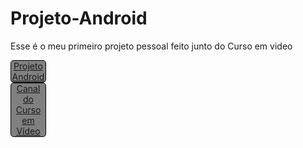 # Projeto-Android
 Esse é o meu primeiro projeto pessoal feito junto do Curso em video
<style>
div{
    background-color: gray;
    border: 1px solid black;
    border-radius: 5px;
    width: 55px;
    text-align: center;
}
</style>

 <a href="pagina 2.0/index.html"><div>Projeto Android</div></a>
 <a href="https://www.youtube.com/c/CursoemV%C3%ADdeo/videos" rel="external" target="_blank"><div>Canal do Curso em Vídeo</div><a>